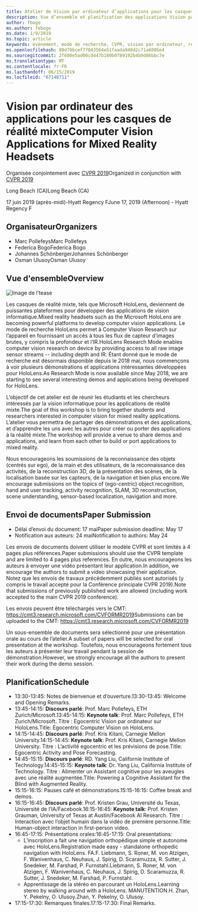 ```yaml
---
title: Atelier de Vision par ordinateur d’applications pour les casques de réalité mixte sur CVPR 2019
description: Vue d’ensemble et planification des applications Vision par ordinateur pour les casques d’écouteurs de réalité mixte, à livrer à la Conférence CVPR le 2019 juin.
author: fbogo
ms.author: febogo
ms.date: 1/9/2019
ms.topic: article
keywords: événement, mode de recherche, CVPR, vision par ordinateur, recherche, HoloLens
ms.openlocfilehash: 89d79bcef77043564e51faada940d2c71a6005e4
ms.sourcegitcommit: 2f600e5ad00cd447b180b0f89192b4b9d86bbc7e
ms.translationtype: MT
ms.contentlocale: fr-FR
ms.lasthandoff: 06/15/2019
ms.locfileid: "67148711"
---
```

# <a name="computer-vision-applications-for-mixed-reality-headsets"></a><span data-ttu-id="e7124-104">Vision par ordinateur des applications pour les casques de réalité mixte</span><span class="sxs-lookup"><span data-stu-id="e7124-104">Computer Vision Applications for Mixed Reality Headsets</span></span>

<span data-ttu-id="e7124-105">Organisée conjointement avec [CVPR 2019](http://cvpr2019.thecvf.com/)</span><span class="sxs-lookup"><span data-stu-id="e7124-105">Organized in conjunction with [CVPR 2019](http://cvpr2019.thecvf.com/)</span></span>

<span data-ttu-id="e7124-106">Long Beach (CA)</span><span class="sxs-lookup"><span data-stu-id="e7124-106">Long Beach (CA)</span></span>

<span data-ttu-id="e7124-107">17 juin 2019 (après-midi)-Hyatt Regency F</span><span class="sxs-lookup"><span data-stu-id="e7124-107">June 17, 2019 (Afternoon) - Hyatt Regency F</span></span>


## <a name="organizers"></a><span data-ttu-id="e7124-108">Organisateur</span><span class="sxs-lookup"><span data-stu-id="e7124-108">Organizers</span></span>
* <span data-ttu-id="e7124-109">Marc Pollefeys</span><span class="sxs-lookup"><span data-stu-id="e7124-109">Marc Pollefeys</span></span>
* <span data-ttu-id="e7124-110">Federica Bogo</span><span class="sxs-lookup"><span data-stu-id="e7124-110">Federica Bogo</span></span>
* <span data-ttu-id="e7124-111">Johannes Schönberger</span><span class="sxs-lookup"><span data-stu-id="e7124-111">Johannes Schönberger</span></span>
* <span data-ttu-id="e7124-112">Osman Ulusoy</span><span class="sxs-lookup"><span data-stu-id="e7124-112">Osman Ulusoy</span></span>

## <a name="overview"></a><span data-ttu-id="e7124-113">Vue d'ensemble</span><span class="sxs-lookup"><span data-stu-id="e7124-113">Overview</span></span>

![Image de l’tease](images/cvpr2019_teaser2.jpg)

<span data-ttu-id="e7124-115">Les casques de réalité mixte, tels que Microsoft HoloLens, deviennent de puissantes plateformes pour développer des applications de vision informatique.</span><span class="sxs-lookup"><span data-stu-id="e7124-115">Mixed reality headsets such as the Microsoft HoloLens are becoming powerful platforms to develop computer vision applications.</span></span> <span data-ttu-id="e7124-116">Le mode de recherche HoloLens permet à Computer Vision Research sur l’appareil en fournissant un accès à tous les flux de capteur d’images brutes, y compris la profondeur et l’IR.</span><span class="sxs-lookup"><span data-stu-id="e7124-116">HoloLens Research Mode enables computer vision research on device by providing access to all raw image sensor streams -- including depth and IR.</span></span> <span data-ttu-id="e7124-117">Étant donné que le mode de recherche est désormais disponible depuis le 2018 mai, nous commençons à voir plusieurs démonstrations et applications intéressantes développées pour HoloLens.</span><span class="sxs-lookup"><span data-stu-id="e7124-117">As Research Mode is now available since May 2018, we are starting to see several interesting demos and applications being developed for HoloLens.</span></span> 

<span data-ttu-id="e7124-118">L’objectif de cet atelier est de réunir les étudiants et les chercheurs intéressés par la vision informatique pour les applications de réalité mixte.</span><span class="sxs-lookup"><span data-stu-id="e7124-118">The goal of this workshop is to bring together students and researchers interested in computer vision for mixed reality applications.</span></span> <span data-ttu-id="e7124-119">L’atelier vous permettra de partager des démonstrations et des applications, et d’apprendre les uns avec les autres pour créer ou porter des applications à la réalité mixte.</span><span class="sxs-lookup"><span data-stu-id="e7124-119">The workshop will provide a venue to share demos and applications, and learn from each other to build or port applications to mixed reality.</span></span> 

<span data-ttu-id="e7124-120">Nous encourageons les soumissions de la reconnaissance des objets (centrés sur ego), de la main et des utilisateurs, de la reconnaissance des activités, de la reconstruction 3D, de la présentation des scènes, de la localisation basée sur les capteurs, de la navigation et bien plus encore.</span><span class="sxs-lookup"><span data-stu-id="e7124-120">We encourage submissions on the topics of (ego-centric) object recognition, hand and user tracking, activity recognition, SLAM, 3D reconstruction, scene understanding, sensor-based localization, navigation and more.</span></span>

## <a name="paper-submission"></a><span data-ttu-id="e7124-121">Envoi de documents</span><span class="sxs-lookup"><span data-stu-id="e7124-121">Paper Submission</span></span>
* <span data-ttu-id="e7124-122">Délai d’envoi du document: 17 mai</span><span class="sxs-lookup"><span data-stu-id="e7124-122">Paper submission deadline: May 17</span></span>
* <span data-ttu-id="e7124-123">Notification aux auteurs: 24 mai</span><span class="sxs-lookup"><span data-stu-id="e7124-123">Notification to authors: May 24</span></span>

<span data-ttu-id="e7124-124">Les envois de documents doivent utiliser le modèle CVPR et sont limités à 4 pages plus références.</span><span class="sxs-lookup"><span data-stu-id="e7124-124">Paper submissions should use the CVPR template and are limited to 4 pages plus references.</span></span> <span data-ttu-id="e7124-125">En outre, nous encourageons les auteurs à envoyer une vidéo présentant leur application.</span><span class="sxs-lookup"><span data-stu-id="e7124-125">In addition, we encourage the authors to submit a video showcasing their application.</span></span>
<span data-ttu-id="e7124-126">Notez que les envois de travaux précédemment publiés sont autorisés (y compris le travail accepté pour la Conférence principale CVPR 2019).</span><span class="sxs-lookup"><span data-stu-id="e7124-126">Note that submissions of previously published work are allowed (including work accepted to the main CVPR 2019 conference).</span></span> 

<span data-ttu-id="e7124-127">Les envois peuvent être téléchargés vers le CMT: https://cmt3.research.microsoft.com/CVFORMR2019</span><span class="sxs-lookup"><span data-stu-id="e7124-127">Submissions can be uploaded to the CMT: https://cmt3.research.microsoft.com/CVFORMR2019</span></span>

<span data-ttu-id="e7124-128">Un sous-ensemble de documents sera sélectionné pour une présentation orale au cours de l’atelier.</span><span class="sxs-lookup"><span data-stu-id="e7124-128">A subset of papers will be selected for oral presentation at the workshop.</span></span> <span data-ttu-id="e7124-129">Toutefois, nous encourageons fortement tous les auteurs à présenter leur travail pendant la session de démonstration.</span><span class="sxs-lookup"><span data-stu-id="e7124-129">However, we strongly encourage all the authors to present their work during the demo session.</span></span>


## <a name="schedule"></a><span data-ttu-id="e7124-130">Planification</span><span class="sxs-lookup"><span data-stu-id="e7124-130">Schedule</span></span>
* <span data-ttu-id="e7124-131">13:30-13:45: Notes de bienvenue et d’ouverture.</span><span class="sxs-lookup"><span data-stu-id="e7124-131">13:30-13:45: Welcome and Opening Remarks.</span></span>
* <span data-ttu-id="e7124-132">13:45-14:15: **Discours parlé**: Prof. Marc Pollefeys, ETH Zurich/Microsoft.</span><span class="sxs-lookup"><span data-stu-id="e7124-132">13:45-14:15: **Keynote talk**: Prof. Marc Pollefeys, ETH Zurich/Microsoft.</span></span> <span data-ttu-id="e7124-133">Titre : Egocentric Vision par ordinateur sur HoloLens.</span><span class="sxs-lookup"><span data-stu-id="e7124-133">Title: Egocentric Computer Vision on HoloLens.</span></span>
* <span data-ttu-id="e7124-134">14:15-14:45: **Discours parlé**: Prof. Kris Kitani, Carnegie Mellon University.</span><span class="sxs-lookup"><span data-stu-id="e7124-134">14:15-14:45: **Keynote talk**: Prof. Kris Kitani, Carnegie Mellon University.</span></span> <span data-ttu-id="e7124-135">Titre : L’activité egocentric et les prévisions de pose.</span><span class="sxs-lookup"><span data-stu-id="e7124-135">Title: Egocentric Activity and Pose Forecasting.</span></span>
* <span data-ttu-id="e7124-136">14:45-15:15: **Discours parlé**: RD. Yang Liu, Californie Institute of Technology.</span><span class="sxs-lookup"><span data-stu-id="e7124-136">14:45-15:15: **Keynote talk**: Dr. Yang Liu, California Institute of Technology.</span></span> <span data-ttu-id="e7124-137">Titre : Alimenter un Assistant cognitive pour les aveugles avec une réalité augmentée.</span><span class="sxs-lookup"><span data-stu-id="e7124-137">Title: Powering a Cognitive Assistant for the Blind with Augmented Reality.</span></span>
* <span data-ttu-id="e7124-138">15:15-16:15: Pauses café et démonstrations.</span><span class="sxs-lookup"><span data-stu-id="e7124-138">15:15-16:15: Coffee break and demos.</span></span>
* <span data-ttu-id="e7124-139">16:15-16:45: **Discours parlé**: Prof. Kristen Grau, Université du Texas, Université de l’IA/Facebook.</span><span class="sxs-lookup"><span data-stu-id="e7124-139">16:15-16:45: **Keynote talk**: Prof. Kristen Grauman, University of Texas at Austin/Facebook AI Research.</span></span> <span data-ttu-id="e7124-140">Titre : Interaction avec l’objet humain dans la vidéo de première personne.</span><span class="sxs-lookup"><span data-stu-id="e7124-140">Title: Human-object interaction in first-person video.</span></span>
* <span data-ttu-id="e7124-141">16:45-17:15: Présentations orales:</span><span class="sxs-lookup"><span data-stu-id="e7124-141">16:45-17:15: Oral presentations:</span></span>
    * <span data-ttu-id="e7124-142">L’inscription a fait une navigation orthopédique simple et autonome avec HoloLens.</span><span class="sxs-lookup"><span data-stu-id="e7124-142">Registration made easy - standalone orthopedic navigation with HoloLens.</span></span> <span data-ttu-id="e7124-143">FA.</span><span class="sxs-lookup"><span data-stu-id="e7124-143">F.</span></span> <span data-ttu-id="e7124-144">Liebmann, S. Roner, M. von Atzigen, F. Wanivenhaus, C. Neuhaus, J. Spirig, D. Scaramuzza, R. Sutter, J. Snedeker, M. Farshad, P. Furnstahl.</span><span class="sxs-lookup"><span data-stu-id="e7124-144">Liebmann, S. Roner, M. von Atzigen, F. Wanivenhaus, C. Neuhaus, J. Spirig, D. Scaramuzza, R. Sutter, J. Snedeker, M. Farshad, P. Furnstahl.</span></span>
    * <span data-ttu-id="e7124-145">Apprentissage de la stéréo en parcourant un HoloLens.</span><span class="sxs-lookup"><span data-stu-id="e7124-145">Learning stereo by walking around with a HoloLens.</span></span> <span data-ttu-id="e7124-146">MANUTENTION.</span><span class="sxs-lookup"><span data-stu-id="e7124-146">H.</span></span> <span data-ttu-id="e7124-147">Zhan, Y. Pekelny, O. Ulusoy.</span><span class="sxs-lookup"><span data-stu-id="e7124-147">Zhan, Y. Pekelny, O. Ulusoy.</span></span>
* <span data-ttu-id="e7124-148">17:15-17:30: Remarques finales.</span><span class="sxs-lookup"><span data-stu-id="e7124-148">17:15-17:30: Final Remarks.</span></span>
